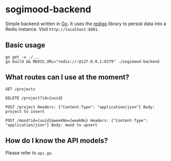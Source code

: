 # sogimood-backend

Simple backend written in [Go](https://golang.org/). It uses the [redigo](https://godoc.org/github.com/garyburd/redigo/redis) library to persist data into a Redis instance. Visit `http://localhost:8081`.

## Basic usage

```
go get -u ./...
go build && REDIS_URL="redis://:@127.0.0.1:6379" ./sogimood-backend
```

## What routes can I use at the moment?

```
GET /projects

DELETE /project?id={uuid}

POST /project Headers: {"Content-Type": "application/json"} Body: project to insert

POST /mood?id={uuid}&weekNo={weekNo} Headers: {"Content-Type": "application/json"} Body: mood to upsert

```

## How do I know the API models?

Please refer to `api.go`.

